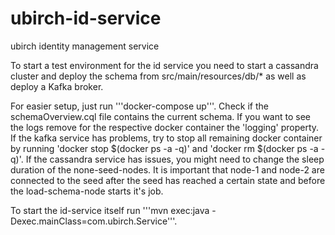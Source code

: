 # ubirch-id-service
ubirch identity management service


To start a test environment for the id service you need to start a cassandra cluster and deploy the schema from
src/main/resources/db/* as well as deploy a Kafka broker.

For easier setup, just run '''docker-compose up'''. Check if the schemaOverview.cql file contains the current schema.
If you want to see the logs remove for the respective docker container the 'logging' property. If the kafka service 
has problems, try to stop all remaining docker container by running 'docker stop $(docker ps -a -q)' and 
'docker rm $(docker ps -a -q)'.
If the cassandra service has issues, you might need to change the sleep duration of the none-seed-nodes. It is important
that node-1 and node-2 are connected to the seed after the seed has reached a certain state and before the load-schema-node
starts it's job.                                                

To start the id-service itself run '''mvn exec:java -Dexec.mainClass=com.ubirch.Service'''.
